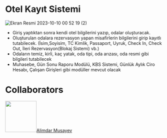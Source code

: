 <h1>Otel Kayıt Sistemi</h1>

![Ekran Resmi 2023-10-10 00 52 19 (2)](https://github.com/CoderMungan/OtelKayit/assets/126997544/7e5c18b5-8be8-4aab-8553-33cfe67fcd73)

- Giriş yaptıktan sonra kendi otel bilgilerini yazıp, odalar oluşturacak.
- Oluşturulan odalara rezervasyon yapan misafirlerin bilgilerini girip kayıtlı tutabilecek. (İsim,Soyisim, TC Kimlik, Passaport, Uyruk, Check In, Check Out, İleri Rezervasyon(Blokaj Sistemi) vb.)
- Odaların temiz, kirli, kaç yatak, oda tipi, oda arızası, oda resmi gibi bilgileri tutabilecek
- Muhasebe, Gün Sonu Raporu Modülü, KBS Sistemi, Günlük Aylık Ciro Hesabı, Çalışan Girişleri gibi modüller mevcut olacak


<h1>Collaborators</h1>
<a href="https://github.com/Alimddar"><img src="https://avatars.githubusercontent.com/u/110345150?v=4" width="100px" /><span sytle="margin-left;20px">Alimdar Musayev</span> </a>


